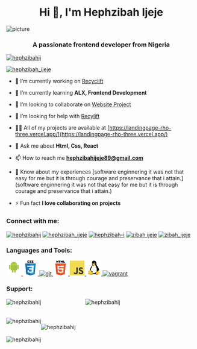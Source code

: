<h1 align="center">Hi 👋, I'm Hephzibah Ijeje</h1>


<img src="https://avatars.githubusercontent.com/u/128981877?v=4" alt="picture">

<h3 align="center">A passionate frontend developer from Nigeria</h3>

<p align="left"> <a href="https://github.com/ryo-ma/github-profile-trophy"><img src="https://github-profile-trophy.vercel.app/?username=hephzibahij" alt="hephzibahij" /></a> </p>

<p align="left"> <a href="https://twitter.com/hephzibah_ijeje" target="blank"><img src="https://img.shields.io/twitter/follow/hephzibah_ijeje?logo=twitter&style=for-the-badge" alt="hephzibah_ijeje" /></a> </p>

- 🔭 I’m currently working on [Recyclift](https://github.com/hephzibahij/recyclift-web)

- 🌱 I’m currently learning **ALX, Frontend Development**

- 👯 I’m looking to collaborate on [Website Project](https://github.com/hephzibahij/recyclift-web)

- 🤝 I’m looking for help with [Recylift](https://github.com/hephzibahij/recyclift-web)

- 👨‍💻 All of my projects are available at [https://landingpage-rho-three.vercel.app/](https://landingpage-rho-three.vercel.app/)

- 💬 Ask me about **Html, Css, React**

- 📫 How to reach me **hephzibahijeje89@gmail.com**

- 📄 Know about my experiences [software enginnering it was not that easy for me but it is through courage and preservance that i attain.](software enginnering it was not that easy for me but it is through courage and preservance that i attain.)

- ⚡ Fun fact **I love collaborating on projects**

<h3 align="left">Connect with me:</h3>
<p align="left">
<a href="https://codepen.io/hephzibahij" target="blank"><img align="center" src="https://raw.githubusercontent.com/rahuldkjain/github-profile-readme-generator/master/src/images/icons/Social/codepen.svg" alt="hephzibahij" height="30" width="40" /></a>
<a href="https://twitter.com/hephzibah_ijeje" target="blank"><img align="center" src="https://raw.githubusercontent.com/rahuldkjain/github-profile-readme-generator/master/src/images/icons/Social/twitter.svg" alt="hephzibah_ijeje" height="30" width="40" /></a>
<a href="https://linkedin.com/in/hephzibah-i" target="blank"><img align="center" src="https://raw.githubusercontent.com/rahuldkjain/github-profile-readme-generator/master/src/images/icons/Social/linked-in-alt.svg" alt="hephzibah-i" height="30" width="40" /></a>
<a href="https://fb.com/zibah ijeje" target="blank"><img align="center" src="https://raw.githubusercontent.com/rahuldkjain/github-profile-readme-generator/master/src/images/icons/Social/facebook.svg" alt="zibah ijeje" height="30" width="40" /></a>
<a href="https://instagram.com/zibah_ijeje" target="blank"><img align="center" src="https://raw.githubusercontent.com/rahuldkjain/github-profile-readme-generator/master/src/images/icons/Social/instagram.svg" alt="zibah_ijeje" height="30" width="40" /></a>
</p>

<h3 align="left">Languages and Tools:</h3>
<p align="left"> <a href="https://developer.android.com" target="_blank" rel="noreferrer"> <img src="https://raw.githubusercontent.com/devicons/devicon/master/icons/android/android-original-wordmark.svg" alt="android" width="40" height="40"/> </a> <a href="https://www.w3schools.com/css/" target="_blank" rel="noreferrer"> <img src="https://raw.githubusercontent.com/devicons/devicon/master/icons/css3/css3-original-wordmark.svg" alt="css3" width="40" height="40"/> </a> <a href="https://git-scm.com/" target="_blank" rel="noreferrer"> <img src="https://www.vectorlogo.zone/logos/git-scm/git-scm-icon.svg" alt="git" width="40" height="40"/> </a> <a href="https://www.w3.org/html/" target="_blank" rel="noreferrer"> <img src="https://raw.githubusercontent.com/devicons/devicon/master/icons/html5/html5-original-wordmark.svg" alt="html5" width="40" height="40"/> </a> <a href="https://developer.mozilla.org/en-US/docs/Web/JavaScript" target="_blank" rel="noreferrer"> <img src="https://raw.githubusercontent.com/devicons/devicon/master/icons/javascript/javascript-original.svg" alt="javascript" width="40" height="40"/> </a> <a href="https://www.linux.org/" target="_blank" rel="noreferrer"> <img src="https://raw.githubusercontent.com/devicons/devicon/master/icons/linux/linux-original.svg" alt="linux" width="40" height="40"/> </a> <a href="https://www.vagrantup.com/" target="_blank" rel="noreferrer"> <img src="https://www.vectorlogo.zone/logos/vagrantup/vagrantup-icon.svg" alt="vagrant" width="40" height="40"/> </a> </p>

<h3 align="left">Support:</h3>
<p><a href="https://www.buymeacoffee.com/hephzibahij"> <img align="left" src="https://cdn.buymeacoffee.com/buttons/v2/default-yellow.png" height="50" width="210" alt="hephzibahij" /></a><a href="https://ko-fi.com/hephzibahij"> <img align="left" src="https://cdn.ko-fi.com/cdn/kofi3.png?v=3" height="50" width="210" alt="hephzibahij" /></a></p><br><br>

<p><img align="left" src="https://github-readme-stats.vercel.app/api/top-langs?username=hephzibahij&show_icons=true&locale=en&layout=compact" alt="hephzibahij" /></p>

<p>&nbsp;<img align="center" src="https://github-readme-stats.vercel.app/api?username=hephzibahij&show_icons=true&locale=en" alt="hephzibahij" /></p>

<p><img align="center" src="https://github-readme-streak-stats.herokuapp.com/?user=hephzibahij&" alt="hephzibahij" /></p>
